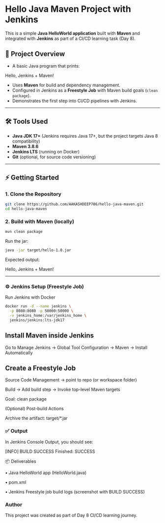 # Hello Java Maven Project with Jenkins

This is a simple **Java HelloWorld application** built with **Maven** and integrated with **Jenkins** as part of a CI/CD learning task (Day 8).

## 🚀 Project Overview
- A basic Java program that prints:  

Hello, Jenkins + Maven!

- Uses **Maven** for build and dependency management.  
- Configured in Jenkins as a **Freestyle Job** with Maven build goals (`clean package`).  
- Demonstrates the first step into CI/CD pipelines with Jenkins.

---

## 🛠 Tools Used
- **Java JDK 17+** (Jenkins requires Java 17+, but the project targets Java 8 compatibility)
- **Maven 3.8.6**
- **Jenkins LTS** (running on Docker)
- **Git** (optional, for source code versioning)

---

## ⚡ Getting Started

### 1. Clone the Repository
```bash
git clone https://github.com/AAKASHDEEP786/hello-java-maven.git
cd hello-java-maven
```
### 2. Build with Maven (locally)
```bash
mvn clean package
```
Run the jar:
```bash
java -jar target/hello-1.0.jar
```
Expected output:

Hello, Jenkins + Maven!

---

### ⚙️ Jenkins Setup (Freestyle Job)

Run Jenkins with Docker
```bash
docker run -d --name jenkins \
  -p 8080:8080 -p 50000:50000 \
  -v jenkins_home:/var/jenkins_home \
  jenkins/jenkins:lts-jdk17
```

## Install Maven inside Jenkins

Go to Manage Jenkins → Global Tool Configuration → Maven → Install Automatically

## Create a Freestyle Job

Source Code Management → point to repo (or workspace folder)

Build → Add build step → Invoke top-level Maven targets

Goal: clean package

(Optional) Post-build Actions

Archive the artifact: target/*.jar

### ✅ Output

In Jenkins Console Output, you should see:

[INFO] BUILD SUCCESS
Finished: SUCCESS

📦 Deliverables

• Java HelloWorld app (HelloWorld.java)

• pom.xml

• Jenkins Freestyle job build logs (screenshot with BUILD SUCCESS)

 ### Author

This project was created as part of Day 8 CI/CD learning journey.




